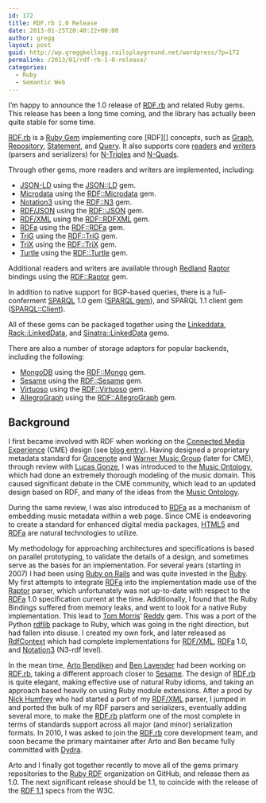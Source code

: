 ```yaml
---
id: 172
title: RDF.rb 1.0 Release
date: 2013-01-25T20:40:22+00:00
author: gregg
layout: post
guid: http://wp.greggkellogg.railsplayground.net/wordpress/?p=172
permalink: /2013/01/rdf-rb-1-0-release/
categories:
  - Ruby
  - Semantic Web
---
```

I&#8217;m happy to announce the 1.0 release of [RDF.rb](http://ruby-rdf.github.com/rdf) and related Ruby gems. This release has been a long time coming, and the library has actually been quite stable for some time.

[RDF.rb](http://ruby-rdf.github.com/rdf) is a [Ruby Gem](http://rubygems.org/) implementing core \[RDF\]\[\] concepts, such as [Graph](http://rubydoc.info/github/ruby-rdf/rdf/RDF/Graph), [Repository](http://rubydoc.info/github/ruby-rdf/rdf/RDF/Repository), [Statement](http://rubydoc.info/github/ruby-rdf/rdf/RDF/Statement), and [Query](http://rubydoc.info/github/ruby-rdf/rdf/RDF/Query). It also supports core [readers](http://rubydoc.info/github/ruby-rdf/rdf/RDF/Reader) and [writers](http://rubydoc.info/github/ruby-rdf/rdf/RDF/Writer) (parsers and serializers) for [N-Triples](http://en.wikipedia.org/wiki/N-Triples) and [N-Quads](http://sw.deri.org/2008/07/n-quads/).

Through other gems, more readers and writers are implemented, including:

  * [JSON-LD](http://json-ld.org/) using the [JSON::LD](http://gkellogg.github.com/json-ld) gem.
  * [Microdata](http://en.wikipedia.org/wiki/Microdata_(HTML)) using the [RDF::Microdata](http://ruby-rdf.github.com/rdf-microdata) gem.
  * [Notation3](http://en.wikipedia.org/wiki/Notation3) using the [RDF::N3](http://ruby-rdf.github.com/rdf-n3) gem.
  * [RDF/JSON](http://n2.talis.com/wiki/RDF_JSON_Specification) using the [RDF::JSON](http://ruby-rdf.github.com/rdf-json) gem.
  * [RDF/XML](http://en.wikipedia.org/wiki/RDF/XML) using the [RDF::RDFXML](http://ruby-rdf.github.com/rdf-rdfxml) gem.
  * [RDFa](http://en.wikipedia.org/wiki/RDFa) using the [RDF::RDFa](http://ruby-rdf.github.com/rdf-rdfa) gem.
  * [TriG](http://wifo5-03.informatik.uni-mannheim.de/bizer/trig/) using the [RDF::TriG](http://ruby-rdf.github.com/rdf-trig) gem.
  * [TriX](http://en.wikipedia.org/wiki/TriX_(syntax)) using the [RDF::TriX](http://ruby-rdf.github.com/rdf-trix) gem.
  * [Turtle](http://www.w3.org/TR/turtle/) using the [RDF::Turtle](http://ruby-rdf.github.com/rdf-turtle) gem.

Additional readers and writers are available through [Redland](http://librdf.org) [Raptor](http://librdf.org/raptor/) bindings using the [RDF::Raptor](http://ruby-rdf.github.com/rdf-raptor) gem.

In addition to native support for BGP-based queries, there is a full-conferment [SPARQL](http://en.wikipedia.org/wiki/Sparql) 1.0 gem ([SPARQL gem](http://ruby-rdf.github.com/sparql)), and SPARQL 1.1 client gem ([SPARQL::Client](http://ruby-rdf.github.com/sparql-client)).

All of these gems can be packaged together using the [Linkeddata](http://ruby-rdf.github.com/linkeddata), [Rack::LinkedData](http://ruby-rdf.github.com/rack-linkeddata), and [Sinatra::LinkedData](http://ruby-rdf.github.com/sinatra-linkeddata) gems.

There are also a number of storage adaptors for popular backends, including the following:

  * [MongoDB](http://www.mongodb.org) using the [RDF::Mongo](https://github.com/ruby-rdf/rdf-mongo) gem.
  * [Sesame](http://www.openrdf.org) using the [RDF::Sesame](https://github.com/ruby-rdf/rdf-sesame) gem.
  * [Virtuoso](http://virtuoso.openlinksw.com/dataspace/dav/wiki/Main/VOSRDF) using the [RDF::Virtuoso](https://github.com/digibib/rdf-virtuoso) gem.
  * [AllegroGraph](http://www.franz.com/agraph/allegrograph/) using the [RDF::AllegroGraph](https://github.com/ruby-rdf/rdf-agraph) gem.

## Background

I first became involved with RDF when working on the [Connected Media Experience](http://connectedmediaexperience.org) (CME) design (see [blog entry](http://greggkellogg.net/2011/05/07/cme-and-the-semantic-web)). Having designed a proprietary metadata standard for [Gracenote](http://www.gracenote.com) and [Warner Music Group](http://www.wmg.com) (later for CME), through review with [Lucas Gonze](http://gonze.com/blog/), I was introduced to the [Music Ontology](http://musicontology.com), which had done an extremely thorough modeling of the music domain. This caused significant debate in the CME community, which lead to an updated design based on RDF, and many of the ideas from the [Music Ontology](http://musicontology.com).

During the same review, I was also introduced to [RDFa](http://en.wikipedia.org/wiki/RDFa) as a mechanism of embedding music metadata within a web page. Since CME is endeavoring to create a standard for enhanced digital media packages, [HTML5](http://www.w3.org/TR/html5/) and [RDFa](http://en.wikipedia.org/wiki/RDFa) are natural technologies to utilize.

My methodology for approaching architectures and specifications is based on parallel prototyping, to validate the details of a design, and sometimes serve as the bases for an implementation. For several years (starting in 2007) I had been using [Ruby on Rails](http://rubyonrails.org) and was quite invested in the [Ruby](http://www.ruby-lang.org/en/). My first attempts to integrate [RDFa](http://en.wikipedia.org/wiki/RDFa) into the implementation made use of the [Raptor](http://librdf.org/raptor/) parser, which unfortunately was not up-to-date with respect to the [RDFa](http://en.wikipedia.org/wiki/RDFa) 1.0 specification current at the time. Additionally, I found that the Ruby Bindings suffered from memory leaks, and went to look for a native Ruby implementation. This lead to [Tom Morris](http://tommorris.org/)&#8216; [Reddy](https://github.com/tommorris/reddy) gem. This was a port of the Python [rdflib](http://code.google.com/p/rdflib/) package to Ruby, which was going in the right direction, but had fallen into disuse. I created my own fork, and later released as [RdfContext](https://github.com/gkellogg/rdf_context) which had complete implementations for [RDF/XML](http://en.wikipedia.org/wiki/RDF/XML), [RDFa](http://en.wikipedia.org/wiki/RDFa) 1.0, and [Notation3](http://en.wikipedia.org/wiki/Notation3) (N3-rdf level).

In the mean time, [Arto Bendiken](http://ar.to) and [Ben Lavender](http://bhuga.net) had been working on [RDF.rb](http://ruby-rdf.github.com/rdf), taking a different approach closer to [Sesame](http://www.openrdf.org). The design of [RDF.rb](http://ruby-rdf.github.com/rdf) is quite elegant, making effective use of natural Ruby idioms, and taking an approach based heavily on using Ruby module extensions. After a prod by [Nick Humfrey](http://www.aelius.com/njh/) who had started a port of my [RDF/XML](http://en.wikipedia.org/wiki/RDF/XML) parser, I jumped in and ported the bulk of my RDF parsers and serializers, eventually adding several more, to make the [RDF.rb](http://ruby-rdf.github.com/rdf) platform one of the most complete in terms of standards support across all major (and minor) serialization formats. In 2010, I was asked to join the [RDF.rb](http://ruby-rdf.github.com/rdf) core development team, and soon became the primary maintainer after Arto and Ben became fully committed with [Dydra](http://dydra.com/).

Arto and I finally got together recently to move all of the gems primary repositories to the [Ruby RDF](http://ruby-rdf.github.com) organization on GitHub, and release them as 1.0. The next significant release should be 1.1, to coincide with the release of the [RDF 1.1](http://www.w3.org/TR/rdf11-concepts/) specs from the W3C.
